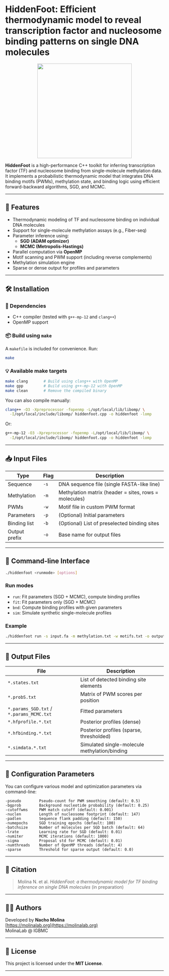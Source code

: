  # HiddenFoot: Efficient thermodynamic model to reveal transcription factor and nucleosome binding patterns on single DNA molecules
 <div align="center">
 
  <img src="https://github.com/MolinaLab-IGBMC/HiddenFoot/assets/34145153/d49969d7-ed83-4ad4-aa21-97eabc37ea2d" width="300" height="300">
</div>

**HiddenFoot** is a high-performance C++ toolkit for inferring transcription factor (TF) and nucleosome binding from single-molecule methylation data. It implements a probabilistic thermodynamic model that integrates DNA binding motifs (PWMs), methylation state, and binding logic using efficient forward-backward algorithms, SGD, and MCMC.

---

## 🚀 Features

- Thermodynamic modeling of TF and nucleosome binding on individual DNA molecules
- Support for single-molecule methylation assays (e.g., Fiber-seq)
- Parameter inference using:
  - **SGD (ADAM optimizer)**
  - **MCMC (Metropolis-Hastings)**
- Parallel computation via **OpenMP**
- Motif scanning and PWM support (including reverse complements)
- Methylation simulation engine
- Sparse or dense output for profiles and parameters

---

## 🛠 Installation

### 🔧 Dependencies

- C++ compiler (tested with `g++-mp-12` and `clang++`)
- OpenMP support

### 📦 Build using `make`

A `makefile` is included for convenience. Run:

```bash
make
```

### 💡 Available make targets

```bash
make clang       # Build using clang++ with OpenMP
make gpp         # Build using g++-mp-12 with OpenMP
make clean       # Remove the compiled binary
```

You can also compile manually:

```bash
clang++ -O3 -Xpreprocessor -fopenmp -L/opt/local/lib/libomp/ \
  -I/opt/local/include/libomp/ hiddenfoot.cpp -o hiddenfoot -lomp
```

Or:

```bash
g++-mp-12 -O3 -Xpreprocessor -fopenmp -L/opt/local/lib/libomp/ \
  -I/opt/local/include/libomp/ hiddenfoot.cpp -o hiddenfoot -lomp
```

---

## 📥 Input Files

| Type   | Flag      | Description |
|--------|-----------|-------------|
| Sequence      | `-s` | DNA sequence file (single FASTA-like line) |
| Methylation   | `-m` | Methylation matrix (header = sites, rows = molecules) |
| PWMs          | `-w` | Motif file in custom PWM format |
| Parameters    | `-p` | (Optional) Initial parameters |
| Binding list  | `-b` | (Optional) List of preselected binding sites |
| Output prefix | `-o` | Base name for output files |

---

## 🔧 Command-line Interface

```bash
./hiddenfoot <runmode> [options]
```

### Run modes

- `run`: Fit parameters (SGD + MCMC), compute binding profiles
- `fit`: Fit parameters only (SGD + MCMC)
- `bnd`: Compute binding profiles with given parameters
- `sim`: Simulate synthetic single-molecule profiles

### Example

```bash
./hiddenfoot run -s input.fa -m methylation.txt -w motifs.txt -o output
```

---

## 🧪 Output Files

| File | Description |
|------|-------------|
| `*.states.txt` | List of detected binding site elements |
| `*.probS.txt`  | Matrix of PWM scores per position |
| `*.params_SGD.txt` / `*.params_MCMC.txt` | Fitted parameters |
| `*.hfprofile.*.txt` | Posterior profiles (dense) |
| `*.hfbinding.*.txt` | Posterior profiles (sparse, thresholded) |
| `*.simdata.*.txt` | Simulated single-molecule methylation/binding |

---

## 🧬 Configuration Parameters

You can configure various model and optimization parameters via command-line:

```text
-pseudo        Pseudo-count for PWM smoothing (default: 0.5)
-bgprob        Background nucleotide probability (default: 0.25)
-cutoffwms     PWM match cutoff (default: 0.001)
-nuclen        Length of nucleosome footprint (default: 147)
-padlen        Sequence flank padding (default: 150)
-numepochs     SGD training epochs (default: 100)
-batchsize     Number of molecules per SGD batch (default: 64)
-lrate         Learning rate for SGD (default: 0.01)
-numiter       MCMC iterations (default: 1000)
-sigma         Proposal std for MCMC (default: 0.01)
-numthreads    Number of OpenMP threads (default: 4)
-sparse        Threshold for sparse output (default: 0.0)
```

---

## 📖 Citation

> Molina N. et al. *HiddenFoot: a thermodynamic model for TF binding inference on single DNA molecules* (in preparation)

---

## 👩‍🔬 Authors

Developed by **Nacho Molina**  
[https://molinalab.org](https://molinalab.org)  
MolinaLab @ IGBMC

---

## 🧾 License

This project is licensed under the **MIT License**.

---

